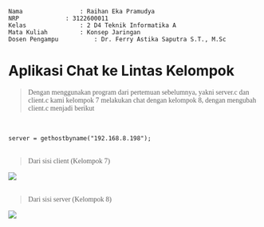     Nama		        : Raihan Eka Pramudya
    NRP		        : 3122600011
    Kelas		        : 2 D4 Teknik Informatika A
    Mata Kuliah	        : Konsep Jaringan
    Dosen Pengampu	        : Dr. Ferry Astika Saputra S.T., M.Sc
    
# Aplikasi Chat ke Lintas Kelompok

><div class ="isi" style="font-family:bahnschrift;"> Dengan menggunakan program dari pertemuan sebelumnya, yakni server.c dan client.c kami kelompok 7 melakukan chat dengan kelompok 8, dengan mengubah client.c menjadi berikut
 <br>

```server = gethostbyname("192.168.8.198");``` <br> <br>
><div class ="isi" style="font-family:bahnschrift;"> Dari sisi client (Kelompok 7)
<img src="assets/ping.jpg"><br><br>

><div class ="isi" style="font-family:bahnschrift;"> Dari sisi server (Kelompok 8)
<img src="assets/ping2.png"><br>
    

